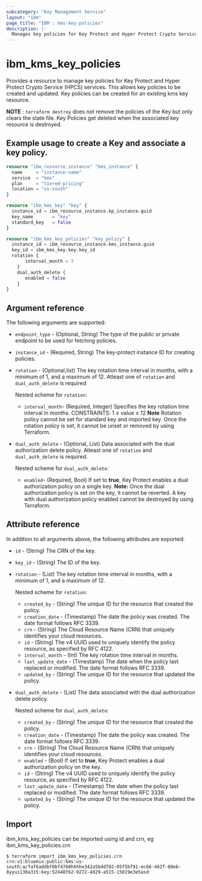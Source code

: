 ```yaml
---
subcategory: "Key Management Service"
layout: "ibm"
page_title: "IBM : kms-key-policies"
description: |-
  Manages key policies for Key Protect and Hyper Protect Crypto Service (HPCS) services
---
```


# ibm_kms_key_policies

Provides a resource to manage key policies for Key Protect and Hyper Protect Crypto Service (HPCS) services. This allows key policies to be created and updated. Key policies can be created for an existing kms key resource.

**NOTE**
: `terraform destroy` does not remove the policies of the Key but only clears the state file. Key Policies get deleted when the associated key resource is destroyed.


## Example usage to create a Key and associate a key policy.

```terraform
resource "ibm_resource_instance" "kms_instance" {
  name     = "instance-name"
  service  = "kms"
  plan     = "tiered-pricing"
  location = "us-south"
}

resource "ibm_kms_key" "key" {
  instance_id = ibm_resource_instance.kp_instance.guid
  key_name       = "key"
  standard_key   = false
}

resource "ibm_kms_key_policies" "key_policy" {
  instance_id = ibm_resource_instance.kms_instance.guid
  key_id = ibm_kms_key.key.key_id
  rotation {
       interval_month = 3
    }
    dual_auth_delete {
       enabled = false
    }
}
```

## Argument reference

The following arguments are supported:

- `endpoint_type` - (Optional, String) The type of the public or private endpoint to be used for fetching policies.
- `instance_id` - (Required, String) The key-protect instance ID for creating policies.
- `rotation` - (Optional,list) The key rotation time interval in months, with a minimum of 1, and a maximum of 12. Atleast one of `rotation` and `dual_auth_delete` is required

  Nested scheme for `rotation`:

    - `interval_month`- (Required, Integer) Specifies the key rotation time interval in months. CONSTRAINTS: 1 ≤ value ≤ 12 **Note** Rotation policy cannot be set for standard key and imported key. Once the rotation policy is set, it cannot be unset or removed by using Terraform.
- `dual_auth_delete` - (Optional, List) Data associated with the dual authorization delete policy. Atleast one of `rotation` and `dual_auth_delete` is required.

    Nested scheme for `dual_auth_delete`:
    - `enabled`- (Required, Bool) If set to **true**, Key Protect enables a dual authorization policy on a single key. **Note:** Once the dual authorization policy is set on the key, it cannot be reverted. A key with dual authorization policy enabled cannot be destroyed by using  Terraform.

## Attribute reference

In addition to all arguments above, the following attributes are exported:

- `id` - (String) The CRN of the key.
- `key_id` - (String) The ID of the key.
- `rotation` - (List) The key rotation time interval in months, with a minimum of 1, and a maximum of 12.

    Nested scheme for `rotation`:
    - `created_by` - (String) The unique ID for the resource that created the policy.
    - `creation_date` - (Timestamp) The date the policy was created. The date format follows RFC 3339.
    - `crn` - (String) The Cloud Resource Name (CRN) that uniquely identifies your cloud resources.
    - `id` - (String) The v4 UUID used to uniquely identify the policy resource, as specified by RFC 4122.
    - `interval_month` - (Int) The key rotation time interval in months.
    - `last_update_date` - (Timestamp)  The date when the policy last replaced or modified. The date format follows RFC 3339.
    - `updated_by` - (String) The unique ID for the resource that updated the policy.

- `dual_auth_delete` - (List) The data associated with the dual authorization delete policy.

     Nested scheme for `dual_auth_delete`:
     - `created_by` - (String) The unique ID for the resource that created the policy.
     - `creation_date` - (Timestamp) The date the policy was created. The date format follows RFC 3339.
     - `crn` - (String) The Cloud Resource Name (CRN) that uniquely identifies your cloud resources.
     - `enabled` - (Bool) If set to **true**, Key Protect enables a dual authorization policy on the key.
     - `id` - (String) The v4 UUID used to uniquely identify the policy resource, as specified by RFC 4122.
     - `last_update_date` - (Timestamp)  The date when the policy last replaced or modified. The date format follows RFC 3339.
     - `updated_by` - (String) The unique ID for the resource that updated the policy.

## Import

ibm_kms_key_policies can be imported using id and crn, eg ibm_kms_key_policies.crn

```
$ terraform import ibm_kms_key_policies.crn crn:v1:bluemix:public:kms:us-south:a/faf6addbf6bf4768hhhhe342a5bdd702:05f5bf91-ec66-462f-80eb-8yyui138a315:key:52448f62-9272-4d29-a515-15019e3e5asd
```